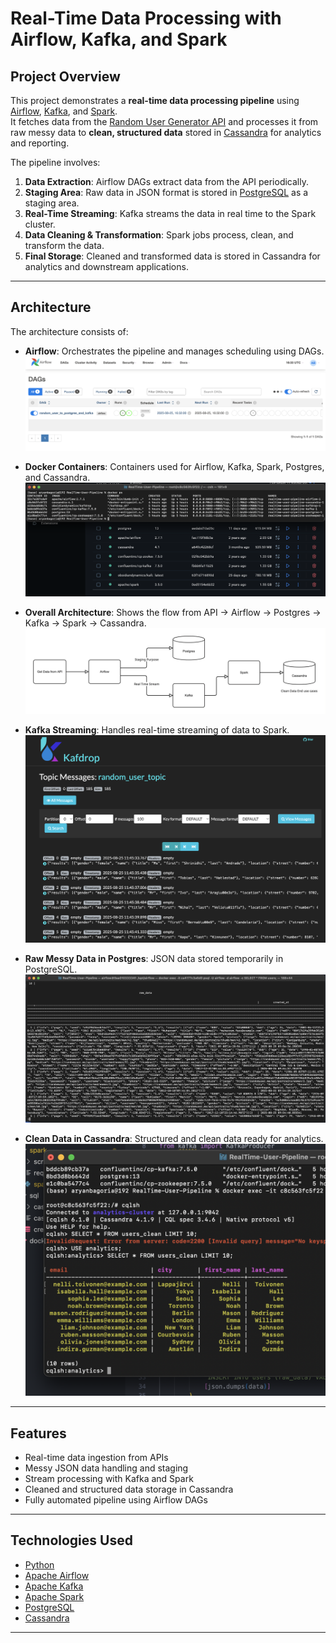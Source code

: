 # Real-Time Data Processing with Airflow, Kafka, and Spark

## Project Overview
This project demonstrates a **real-time data processing pipeline** using [Airflow](https://airflow.apache.org/), [Kafka](https://kafka.apache.org/), and [Spark](https://spark.apache.org/).  
It fetches data from the [Random User Generator API](https://randomuser.me/) and processes it from raw messy data to **clean, structured data** stored in [Cassandra](http://cassandra.apache.org/) for analytics and reporting.

The pipeline involves:

1. **Data Extraction**: Airflow DAGs extract data from the API periodically.  
2. **Staging Area**: Raw data in JSON format is stored in [PostgreSQL](https://www.postgresql.org/) as a staging area.  
3. **Real-Time Streaming**: Kafka streams the data in real time to the Spark cluster.  
4. **Data Cleaning & Transformation**: Spark jobs process, clean, and transform the data.  
5. **Final Storage**: Cleaned and transformed data is stored in Cassandra for analytics and downstream applications.

---

## Architecture

The architecture consists of:

- **Airflow**: Orchestrates the pipeline and manages scheduling using DAGs.  
  ![Airflow DAG](images/Airflow_Dag.png)

- **Docker Containers**: Containers used for Airflow, Kafka, Spark, Postgres, and Cassandra.  
  ![Docker Containers](images/docker_containers_used.png)

- **Overall Architecture**: Shows the flow from API → Airflow → Postgres → Kafka → Spark → Cassandra.  
  ![Architecture](images/Architecture.png)

- **Kafka Streaming**: Handles real-time streaming of data to Spark.  
  ![Kafka Streaming](images/Kafka-streaming.png)

- **Raw Messy Data in Postgres**: JSON data stored temporarily in PostgreSQL.  
  ![Raw Data](images/Raw_messy_data_stored_in_postgres.png)

- **Clean Data in Cassandra**: Structured and clean data ready for analytics.  
  ![Clean Data](images/Clean_data_in_cassandra.png)

---

## Features

- Real-time data ingestion from APIs  
- Messy JSON data handling and staging  
- Stream processing with Kafka and Spark  
- Cleaned and structured data storage in Cassandra  
- Fully automated pipeline using Airflow DAGs  

---

## Technologies Used

- [Python](https://www.python.org/)  
- [Apache Airflow](https://airflow.apache.org/)  
- [Apache Kafka](https://kafka.apache.org/)  
- [Apache Spark](https://spark.apache.org/)  
- [PostgreSQL](https://www.postgresql.org/)  
- [Cassandra](http://cassandra.apache.org/)  

---

